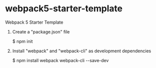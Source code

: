 # webpack5-starter-template

Webpack 5 Starter Template

1.  Create a "package.json" file

    $ npm init

2.  Install "webpack" and "webpack-cli" as development dependencies

    $ npm install webpack webpack-cli --save-dev